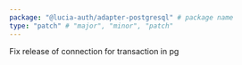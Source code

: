 ```yaml
---
package: "@lucia-auth/adapter-postgresql" # package name
type: "patch" # "major", "minor", "patch"
---
```


Fix release of connection for transaction in pg
